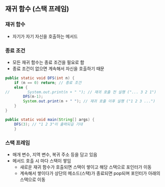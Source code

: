 ## 재귀 함수 (스택 프레임)
### 재귀 함수
* 자기가 자기 자신을 호출하는 메서드
### 종료 조건
* 모든 재귀 함수는 종료 조건을 필요로 함
* 종료 조건이 없으면 계속해서 자신을 호출하기 때문
```java
public static void DFS(int n) {
    if (n == 0) return; // 종료 조건
    else {
//        System.out.print(n + " "); // 재귀 호출 전 실행 ("... 3 2 1")
        DFS(n-1);
        System.out.print(n + " "); // 재귀 호출 이후 실행 ("1 2 3 ...")
    }
}

public static void main(String[] args) {
    DFS(3); // "1 2 3"이 출력되길 기대
    }
```
### 스택 프레임
* 매개 변수, 지역 변수, 복귀 주소 등을 담고 있음
* 메서드 호출 시 마다 스택이 쌓임
  * 새로운 재귀 함수가 호출되면 스택이 쌓이고 해당 스택으로 포인터가 이동
  * 계속해서 쌓이다가 상단의 메소드(스택)가 종료되면 pop되며 포인터가 아래의 스택으로 이동
